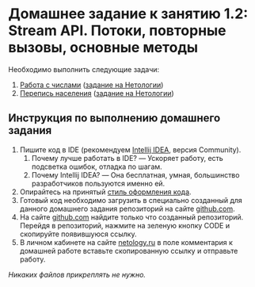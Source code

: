 # Домашнее задание к занятию 1.2: Stream API. Потоки, повторные вызовы, основные методы

Необходимо выполнить следующие задачи:

1. [Работа с числами](/05.%20Java%20Core/homework-java-core-02-stream-API/src/javacore/homework_02/task_01/) ([задание на Нетологии](https://github.com/netology-code/jd-homeworks/blob/master/streams/task1/README.md))
2. [Перепись населения](/05.%20Java%20Core/homework-java-core-02-stream-API/src/javacore/homework_02/task_02/) ([задание на Нетологии](https://github.com/netology-code/jd-homeworks/blob/master/streams/task2/README.md))

## Инструкция по выполнению домашнего задания

1. Пишите код в IDE (рекомендуем [Intellij IDEA](https://www.jetbrains.com/idea/download/), версия Community).
    1. Почему лучше работать в IDE? — Ускоряет работу, есть подсветка ошибок, отладка по шагам.
    2. Почему Intellij IDEA? — Она бесплатная, умная, большинство разработчиков пользуются именно ей.
2. Опирайтесь на принятый [стиль оформления кода](https://github.com/netology-code/codestyle/blob/master/java/README.md).
3. Готовый код необходимо загрузить в специально созданный для данного домашнего задания репозиторий на сайте [github.com](https://github.com/).
4. На сайте [github.com](https://github.com/) найдите только что созданный репозиторий. Перейдя в репозиторий, нажмите на зеленую кнопку CODE и скопируйте появившуюся ссылку.
5. В личном кабинете на сайте [netology.ru](https://netology.ru/) в поле комментария к домашней работе вставьте скопированную ссылку и отправьте работу.

*Никаких файлов прикреплять не нужно.*
